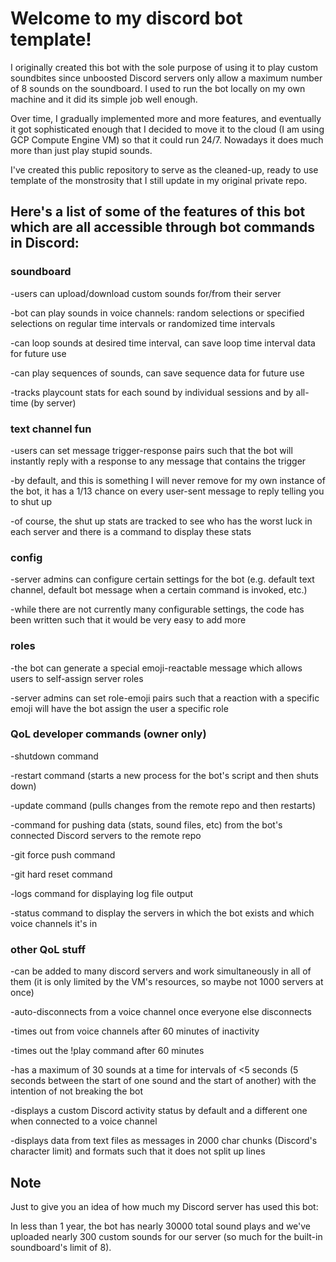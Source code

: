 # Welcome to my discord bot template!

I originally created this bot with the sole purpose of using it to play custom soundbites since unboosted Discord servers only allow a maximum number of 8 sounds on the soundboard. I used to run the bot locally on my own machine and it did its simple job well enough.

Over time, I gradually implemented more and more features, and eventually it got sophisticated enough that I decided to move it to the cloud (I am using GCP Compute Engine VM) so that it could run 24/7. Nowadays it does much more than just play stupid sounds.

I've created this public repository to serve as the cleaned-up, ready to use template of the monstrosity that I still update in my original private repo.

## Here's a list of some of the features of this bot which are all accessible through bot commands in Discord:

### soundboard
-users can upload/download custom sounds for/from their server

-bot can play sounds in voice channels: random selections or specified selections on regular time intervals or randomized time intervals

-can loop sounds at desired time interval, can save loop time interval data for future use

-can play sequences of sounds, can save sequence data for future use

-tracks playcount stats for each sound by individual sessions and by all-time (by server)

### text channel fun
-users can set message trigger-response pairs such that the bot will instantly reply with a response to any message that contains the trigger

-by default, and this is something I will never remove for my own instance of the bot, it has a 1/13 chance on every user-sent message to reply telling you to shut up

-of course, the shut up stats are tracked to see who has the worst luck in each server and there is a command to display these stats

### config
-server admins can configure certain settings for the bot (e.g. default text channel, default bot message when a certain command is invoked, etc.)

-while there are not currently many configurable settings, the code has been written such that it would be very easy to add more

### roles
-the bot can generate a special emoji-reactable message which allows users to self-assign server roles

-server admins can set role-emoji pairs such that a reaction with a specific emoji will have the bot assign the user a specific role

### QoL developer commands (owner only)
-shutdown command

-restart command (starts a new process for the bot's script and then shuts down)

-update command (pulls changes from the remote repo and then restarts)

-command for pushing data (stats, sound files, etc) from the bot's connected Discord servers to the remote repo

-git force push command

-git hard reset command

-logs command for displaying log file output

-status command to display the servers in which the bot exists and which voice channels it's in

### other QoL stuff
-can be added to many discord servers and work simultaneously in all of them (it is only limited by the VM's resources, so maybe not 1000 servers at once)

-auto-disconnects from a voice channel once everyone else disconnects

-times out from voice channels after 60 minutes of inactivity

-times out the !play command after 60 minutes

-has a maximum of 30 sounds at a time for intervals of <5 seconds (5 seconds between the start of one sound and the start of another) with the intention of not breaking the bot

-displays a custom Discord activity status by default and a different one when connected to a voice channel

-displays data from text files as messages in 2000 char chunks (Discord's character limit) and formats such that it does not split up lines


## Note
Just to give you an idea of how much my Discord server has used this bot: 

In less than 1 year, the bot has nearly 30000 total sound plays and we've uploaded nearly 300 custom sounds for our server (so much for the built-in soundboard's limit of 8).
